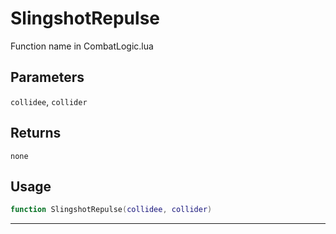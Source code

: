 # SlingshotRepulse
Function name in CombatLogic.lua
## Parameters
`collidee`, `collider`
## Returns
`none`
## Usage
```lua
function SlingshotRepulse(collidee, collider)
```
---
